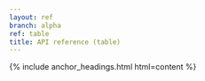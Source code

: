 ```yaml
---
layout: ref
branch: alpha
ref: table
title: API reference (table)
---
```

{% include anchor_headings.html html=content %}